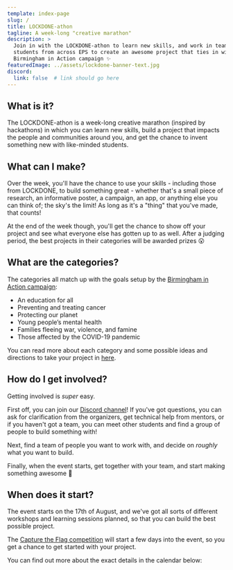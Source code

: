 ```yaml
---
template: index-page
slug: /
title: LOCKDONE-athon
tagline: A week-long "creative marathon"
description: >
  Join in with the LOCKDONE-athon to learn new skills, and work in teams of
  students from across EPS to create an awesome project that ties in with the
  Birmingham in Action campaign ✨
featuredImage: ../assets/lockdone-banner-text.jpg
discord:
  link: false  # link should go here
---
```


## What is it?

The LOCKDONE-athon is a week-long creative marathon (inspired by hackathons)
in which you can learn new skills, build a project that impacts the people
and communities around you, and get the chance to invent something new with
like-minded students.

## What can I make?

Over the week, you'll have the chance to use your skills - including those
from LOCKDONE, to build something great - whether that's a small piece of
research, an informative poster, a campaign, an app, or anything else you can
think of; the sky's the limit! As long as it's a "thing" that you've made,
that counts!

At the end of the week though, you'll get the chance to show off your project
and see what everyone else has gotten up to as well. After a judging period,
the best projects in their categories will be awarded prizes 😮

## What are the categories?

The categories all match up with the goals setup by the [Birmingham in Action
campaign](https://www.birmingham.ac.uk/birmingham-in-action/index.aspx):

- An education for all
- Preventing and treating cancer
- Protecting our planet
- Young people’s mental health
- Families fleeing war, violence, and famine
- Those affected by the COVID-19 pandemic

You can read more about each category and some possible ideas and directions
to take your project in [here](/challenges).

## How do I get involved?

Getting involved is _super_ easy.

First off, you can join our [Discord channel](https://discord.gg/hRZbjWV)! If you've
got questions, you can ask for clarification from the organizers, get
technical help from mentors, or if you haven't got a team, you can meet other
students and find a group of people to build something with!

Next, find a team of people you want to work with, and decide on _roughly_
what you want to build.

Finally, when the event starts, get together with your team, and start making
something awesome 🎉

## When does it start?

The event starts on the 17th of August, and we've got all sorts of different
workshops and learning sessions planned, so that you can build the best
possible project.

The [Capture the Flag competition](/ctf) will start a few days into the
event, so you get a chance to get started with your project.

You can find out more about the exact details in the calendar below:
